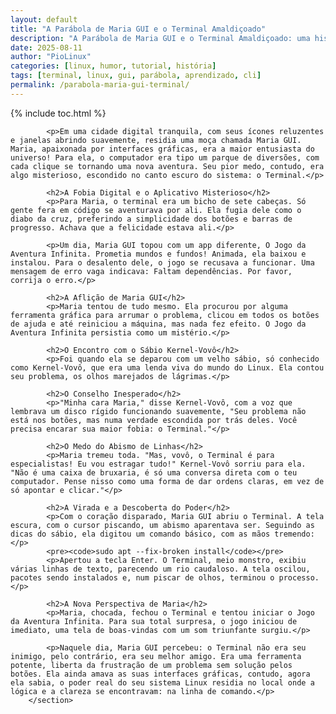 ```yaml
---
layout: default
title: "A Parábola de Maria GUI e o Terminal Amaldiçoado"
description: "A Parábola de Maria GUI e o Terminal Amaldiçoado: uma história simbólica sobre quem teme o terminal — e descobre o verdadeiro poder do CLI."
date: 2025-08-11
author: "PioLinux"
categories: [linux, humor, tutorial, história]
tags: [terminal, linux, gui, parábola, aprendizado, cli]
permalink: /parabola-maria-gui-terminal/
---
```



{% include toc.html %}



<section class="post-content">
            

            <p>Em uma cidade digital tranquila, com seus ícones reluzentes e janelas abrindo suavemente, residia uma moça chamada Maria GUI. Maria, apaixonada por interfaces gráficas, era a maior entusiasta do universo! Para ela, o computador era tipo um parque de diversões, com cada clique se tornando uma nova aventura. Seu pior medo, contudo, era algo misterioso, escondido no canto escuro do sistema: o Terminal.</p>

            <h2>A Fobia Digital e o Aplicativo Misterioso</h2>
            <p>Para Maria, o terminal era um bicho de sete cabeças. Só gente fera em código se aventurava por ali. Ela fugia dele como o diabo da cruz, preferindo a simplicidade dos botões e barras de progresso. Achava que a felicidade estava ali.</p>

            <p>Um dia, Maria GUI topou com um app diferente, O Jogo da Aventura Infinita. Prometia mundos e fundos! Animada, ela baixou e instalou. Para o desalento dele, o jogo se recusava a funcionar. Uma mensagem de erro vaga indicava: Faltam dependências. Por favor, corrija o erro.</p>

            <h2>A Aflição de Maria GUI</h2>
            <p>Maria tentou de tudo mesmo. Ela procurou por alguma ferramenta gráfica para arrumar o problema, clicou em todos os botões de ajuda e até reiniciou a máquina, mas nada fez efeito. O Jogo da Aventura Infinita persistia como um mistério.</p>

            <h2>O Encontro com o Sábio Kernel-Vovô</h2>
            <p>Foi quando ela se deparou com um velho sábio, só conhecido como Kernel-Vovô, que era uma lenda viva do mundo do Linux. Ela contou seu problema, os olhos marejados de lágrimas.</p>

            <h2>O Conselho Inesperado</h2>
            <p>"Minha cara Maria," disse Kernel-Vovô, com a voz que lembrava um disco rígido funcionando suavemente, "Seu problema não está nos botões, mas numa verdade escondida por trás deles. Você precisa encarar sua maior fobia: o Terminal."</p>

            <h2>O Medo do Abismo de Linhas</h2>
            <p>Maria tremeu toda. "Mas, vovô, o Terminal é para especialistas! Eu vou estragar tudo!" Kernel-Vovô sorriu para ela. "Não é uma caixa de bruxaria, é só uma conversa direta com o teu computador. Pense nisso como uma forma de dar ordens claras, em vez de só apontar e clicar."</p>

            <h2>A Virada e a Descoberta do Poder</h2>
            <p>Com o coração disparado, Maria GUI abriu o Terminal. A tela escura, com o cursor piscando, um abismo aparentava ser. Seguindo as dicas do sábio, ela digitou um comando básico, com as mãos tremendo:</p>
            <pre><code>sudo apt --fix-broken install</code></pre>
            <p>Apertou a tecla Enter. O Terminal, meio monstro, exibiu várias linhas de texto, parecendo um rio caudaloso. A tela oscilou, pacotes sendo instalados e, num piscar de olhos, terminou o processo.</p>

            <h2>A Nova Perspectiva de Maria</h2>
            <p>Maria, chocada, fechou o Terminal e tentou iniciar o Jogo da Aventura Infinita. Para sua total surpresa, o jogo iniciou de imediato, uma tela de boas-vindas com um som triunfante surgiu.</p>

            <p>Naquele dia, Maria GUI percebeu: o Terminal não era seu inimigo, pelo contrário, era seu melhor amigo. Era uma ferramenta potente, liberta da frustração de um problema sem solução pelos botões. Ela ainda amava as suas interfaces gráficas, contudo, agora ela sabia, o poder real do seu sistema Linux residia no local onde a lógica e a clareza se encontravam: na linha de comando.</p>
        </section>
 
